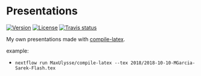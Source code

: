 # Presentations

[![Version][version-badge]][version-link]
[![License][license-badge]][license-link]
[![Travis status][travis-badge]][travis-link]

My own presentations made with [compile-latex](https://github.com/MaxUlysse/compile-latex).

example:
- `nextflow run MaxUlysse/compile-latex --tex 2018/2018-10-10-MGarcia-Sarek-Flash.tex`

[license-badge]: https://img.shields.io/github/license/MaxUlysse/Presentations.svg
[license-link]: https://github.com/MaxUlysse/Presentations/blob/master/LICENSE
[nextflow-badge]: https://img.shields.io/badge/nextflow-%E2%89%A518.10.1-brightgreen.svg
[nextflow-link]: https://www.nextflow.io/
[travis-badge]: https://api.travis-ci.org/MaxUlysse/Presentations.svg
[travis-link]: https://travis-ci.org/MaxUlysse/Presentations
[version-badge]: https://img.shields.io/github/release/MaxUlysse/Presentations.svg
[version-link]: https://github.com/MaxUlysse/Presentations/releases/latest
